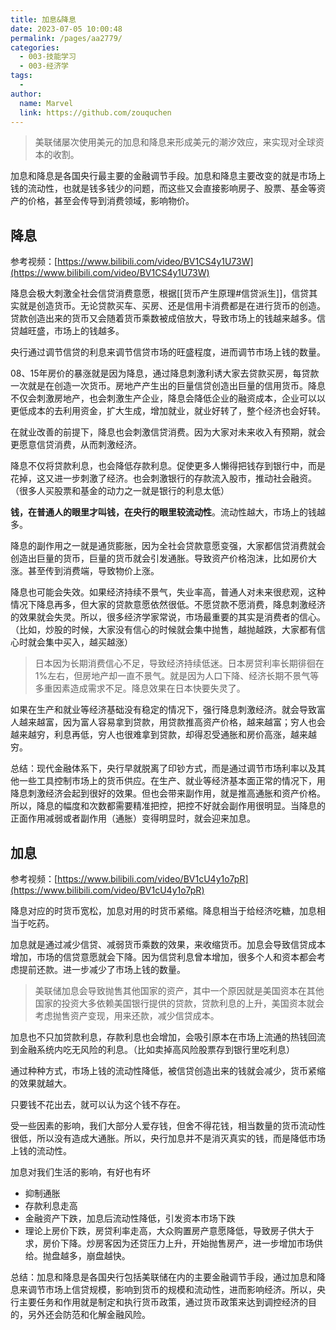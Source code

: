 ```yaml
---
title: 加息&降息
date: 2023-07-05 10:00:48
permalink: /pages/aa2779/
categories:
  - 003-技能学习
  - 003-经济学
tags:
  - 
author: 
  name: Marvel
  link: https://github.com/zouquchen
---
```


> 美联储屡次使用美元的加息和降息来形成美元的潮汐效应，来实现对全球资本的收割。

加息和降息是各国央行最主要的金融调节手段。加息和降息主要改变的就是市场上钱的流动性，也就是钱多钱少的问题，而这些又会直接影响房子、股票、基金等资产的价格，甚至会传导到消费领域，影响物价。

## 降息

参考视频：[https://www.bilibili.com/video/BV1CS4y1U73W](https://www.bilibili.com/video/BV1CS4y1U73W)

降息会极大刺激全社会信贷消费意愿，根据[[货币产生原理#信贷派生]]，信贷其实就是创造货币。无论贷款买车、买房、还是信用卡消费都是在进行货币的创造。贷款创造出来的货币又会随着货币乘数被成倍放大，导致市场上的钱越来越多。信贷越旺盛，市场上的钱越多。

央行通过调节信贷的利息来调节信贷市场的旺盛程度，进而调节市场上钱的数量。

08、15年房价的暴涨就是因为降息，通过降息刺激利诱大家去贷款买房，每贷款一次就是在创造一次货币。房地产产生出的巨量信贷创造出巨量的信用货币。降息不仅会刺激房地产，也会刺激生产企业，降息会降低企业的融资成本，企业可以以更低成本的去利用资金，扩大生成，增加就业，就业好转了，整个经济也会好转。

在就业改善的前提下，降息也会刺激信贷消费。因为大家对未来收入有预期，就会更愿意信贷消费，从而刺激经济。

降息不仅将贷款利息，也会降低存款利息。促使更多人懒得把钱存到银行中，而是花掉，这又进一步刺激了经济。也会刺激银行的存款流入股市，推动社会融资。（很多人买股票和基金的动力之一就是银行的利息太低）

**钱，在普通人的眼里才叫钱，在央行的眼里较流动性**。流动性越大，市场上的钱越多。

降息的副作用之一就是通货膨胀，因为全社会贷款意愿变强，大家都信贷消费就会创造出巨量的货币，巨量的货币就会引发通胀。导致资产价格泡沫，比如房价大涨。甚至传到消费端，导致物价上涨。

降息也可能会失效。如果经济持续不景气，失业率高，普通人对未来很悲观，这种情况下降息再多，但大家的贷款意愿依然很低。不愿贷款不愿消费，降息刺激经济的效果就会失灵。所以，很多经济学家常说，市场最重要的其实是消费者的信心。（比如，炒股的时候，大家没有信心的时候就会集中抛售，越抛越跌，大家都有信心时就会集中买入，越买越涨）

> 日本因为长期消费信心不足，导致经济持续低迷。日本房贷利率长期徘徊在1%左右，但房地产却一直不景气。就是因为人口下降、经济长期不景气等多重因素造成需求不足。降息效果在日本快要失灵了。

如果在生产和就业等经济基础没有稳定的情况下，强行降息刺激经济。就会导致富人越来越富，因为富人容易拿到贷款，用贷款推高资产价格，越来越富；穷人也会越来越穷，利息再低，穷人也很难拿到贷款，却得忍受通胀和房价高涨，越来越穷。

总结：现代金融体系下，央行早就脱离了印钞方式，而是通过调节市场利率以及其他一些工具控制市场上的货币供应。在生产、就业等经济基本面正常的情况下，用降息刺激经济会起到很好的效果。但也会带来副作用，就是推高通胀和资产价格。所以，降息的幅度和次数都需要精准把控，把控不好就会副作用很明显。当降息的正面作用减弱或者副作用（通胀）变得明显时，就会迎来加息。

## 加息

参考视频：[https://www.bilibili.com/video/BV1cU4y1o7pR](https://www.bilibili.com/video/BV1cU4y1o7pR)

降息对应的时货币宽松，加息对用的时货币紧缩。降息相当于给经济吃糖，加息相当于吃药。

加息就是通过减少信贷、减弱货币乘数的效果，来收缩货币。加息会导致信贷成本增加，市场的信贷意愿就会下降。因为信贷利息曾本增加，很多个人和资本都会考虑提前还款。进一步减少了市场上钱的数量。

>美联储加息会导致抛售其他国家的资产，其中一个原因就是美国资本在其他国家的投资大多依赖美国银行提供的贷款，贷款利息的上升，美国资本就会考虑抛售资产变现，用来还款，减少信贷成本。

加息也不只加贷款利息，存款利息也会增加，会吸引原本在市场上流通的热钱回流到金融系统内吃无风险的利息。（比如卖掉高风险股票存到银行里吃利息）

通过种种方式，市场上钱的流动性降低，被信贷创造出来的钱就会减少，货币紧缩的效果就越大。

只要钱不花出去，就可以认为这个钱不存在。

受一些因素的影响，我们大部分人爱存钱，但舍不得花钱，相当数量的货币流动性很低，所以没有造成大通胀。所以，央行加息并不是消灭真实的钱，而是降低市场上钱的流动性。

加息对我们生活的影响，有好也有坏
- 抑制通胀
- 存款利息走高
- 金融资产下跌，加息后流动性降低，引发资本市场下跌
- 理论上房价下跌，房贷利率走高，大众购置房产意愿降低，导致房子供大于求，房价下降。炒房客因为还贷压力上升，开始抛售房产，进一步增加市场供给。抛盘越多，崩盘越快。 

总结：加息和降息是各国央行包括美联储在内的主要金融调节手段，通过加息和降息来调节市场上信贷规模，影响到货币的规模和流动性，进而影响经济。所以，央行主要任务和作用就是制定和执行货币政策，通过货币政策来达到调控经济的目的，另外还会防范和化解金融风险。